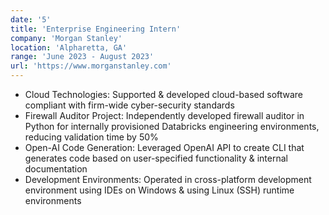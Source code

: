 ```yaml
---
date: '5'
title: 'Enterprise Engineering Intern'
company: 'Morgan Stanley'
location: 'Alpharetta, GA'
range: 'June 2023 - August 2023'
url: 'https://www.morganstanley.com'
---
```


- Cloud Technologies: Supported & developed cloud-based software compliant with firm-wide cyber-security standards
- Firewall Auditor Project: Independently developed firewall auditor in Python for internally provisioned Databricks engineering environments, reducing validation time by 50%
- Open-AI Code Generation: Leveraged OpenAI API to create CLI that generates code based on user-specified functionality & internal documentation
- Development Environments: Operated in cross-platform development environment using IDEs on Windows & using Linux (SSH) runtime environments
